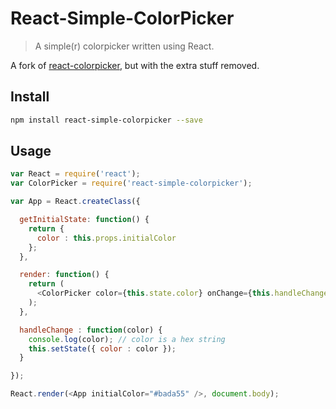 # React-Simple-ColorPicker

> A simple(r) colorpicker written using React.

A fork of [react-colorpicker](https://github.com/stayradiated/react-colorpicker), but with the extra stuff removed.

## Install

```bash
npm install react-simple-colorpicker --save
```

## Usage

```javascript
var React = require('react');
var ColorPicker = require('react-simple-colorpicker');

var App = React.createClass({

  getInitialState: function() {
    return {
      color : this.props.initialColor
    };
  },

  render: function() {
    return (
      <ColorPicker color={this.state.color} onChange={this.handleChange} />
    );
  },

  handleChange : function(color) {
    console.log(color); // color is a hex string
    this.setState({ color : color });
  }

});

React.render(<App initialColor="#bada55" />, document.body);
```

